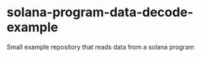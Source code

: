 # solana-program-data-decode-example
 Small example repository that reads data from a solana program
